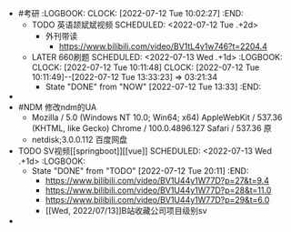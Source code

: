 - #考研
  :LOGBOOK:
  CLOCK: [2022-07-12 Tue 10:02:27]
  :END:
	- TODO 英语颉斌斌视频
	  SCHEDULED: <2022-07-12 Tue .+2d>
		- 外刊带读
			- https://www.bilibili.com/video/BV1tL4y1w746?t=2204.4
	- LATER 660刷题
	  SCHEDULED: <2022-07-13 Wed .+1d>
	  :LOGBOOK:
	  CLOCK: [2022-07-12 Tue 10:11:48]
	  CLOCK: [2022-07-12 Tue 10:11:49]--[2022-07-12 Tue 13:33:23] =>  03:21:34
	  * State "DONE" from "NOW" [2022-07-12 Tue 13:33]
	  :END:
-
- #NDM 修改ndm的UA
	- Mozilla / 5.0 (Windows NT 10.0; Win64; x64) AppleWebKit / 537.36 (KHTML, like Gecko) Chrome / 100.0.4896.127 Safari / 537.36      原
	- netdisk;3.0.0.112    百度网盘
- TODO SV视频[[springboot]][[vue]]
  SCHEDULED: <2022-07-13 Wed .+1d>
  :LOGBOOK:
  * State "DONE" from "TODO" [2022-07-12 Tue 20:11]
  :END:
	- https://www.bilibili.com/video/BV1U44y1W77D?p=27&t=9.4
	- https://www.bilibili.com/video/BV1U44y1W77D?p=28&t=11.0
	- https://www.bilibili.com/video/BV1U44y1W77D?p=29&t=6.0
	- [[Wed, 2022/07/13]]B站收藏公司项目级别sv
-